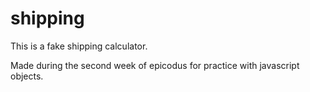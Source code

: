 shipping
========

This is a fake shipping calculator.

Made during the second week of epicodus for practice with javascript objects.
